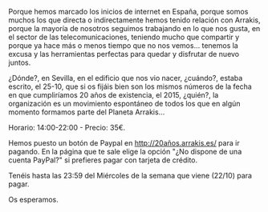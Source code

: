 Porque hemos marcado los inicios de internet en España, porque somos muchos los que directa o indirectamente hemos tenido relación con Arrakis, porque la mayoría de nosotros seguimos trabajando en lo que nos gusta, en el sector de las telecomunicaciones, teniendo mucho que compartir y porque ya hace más o menos tiempo que no nos vemos… tenemos la excusa y las herramientas perfectas para quedar y disfrutar de nuevo juntos.

¿Dónde?, en Sevilla, en el edificio que nos vio nacer, ¿cuándo?, estaba escrito, el 25-10, que si os fijáis bien son los mismos números de la fecha en que cumpliríamos 20 años de existencia, el 2015, ¿quién?, la organización es un movimiento espontáneo de todos los que en algún momento formamos parte del Planeta Arrakis… 

Horario: 14:00-22:00 - Precio: 35€.

Hemos puesto un botón de Paypal en http://20años.arrakis.es/ para ir pagando. En la página que te sale elige la opción "¿No dispone de una cuenta PayPal?" si prefieres pagar con tarjeta de crédito.

Tenéis hasta las 23:59 del Miércoles de la semana que viene (22/10) para pagar.

Os esperamos.
